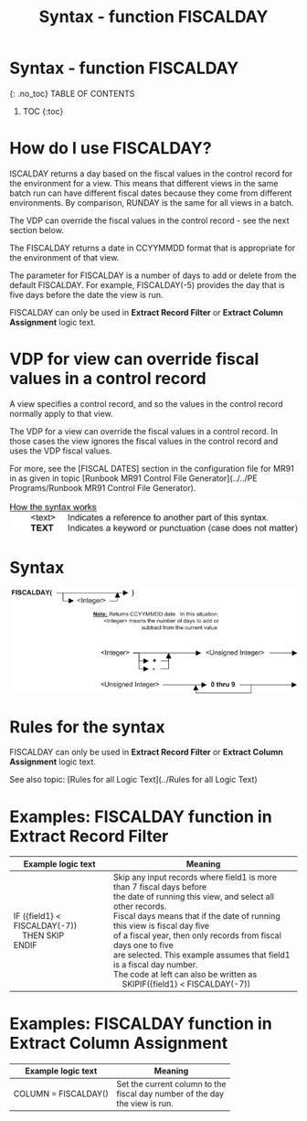 ﻿---
layout: default
title: "Syntax - function FISCALDAY"
parent: Syntax - functions
grand_parent: Workbench Logic Text Syntax
nav_order: 6
---
# Syntax - function FISCALDAY
{: .no_toc}
TABLE OF CONTENTS 
1. TOC
{:toc}  
 

# How do I use FISCALDAY? 

ISCALDAY returns a day based on the fiscal values in the control record for the environment for a view. This means that different views in the same batch run can have different fiscal dates because they come from different environments. By comparison, RUNDAY is the same for all views in a batch.

The VDP can override the fiscal values in the control record - see the next section below.

The FISCALDAY returns a date in CCYYMMDD format that is appropriate for the environment of that view.

The parameter for FISCALDAY is a number of days to add or delete from the default FISCALDAY. For example, FISCALDAY\(-5\) provides the day that is five days before the date the view is run.

FISCALDAY can only be used in **Extract Record Filter** or **Extract Column Assignment** logic text.

# VDP for view can override fiscal values in a control record

A view specifies a control record, and so the values in the control record normally apply to that view.

The VDP for a view can override the fiscal values in a control record. In those cases the view ignores the fiscal values in the control record and uses the VDP fiscal values.

For more, see the \[FISCAL DATES\] section in the configuration file for MR91 in as given in topic [Runbook MR91 Control File Generator](../../PE Programs/Runbook MR91 Control File Generator). 

![(Syntax Legend)](../../images/LTZZ_Syntax_legend.gif )

# Syntax 

![Function FISCALDAY](../../images/LTSF_FISCALDAY_01.gif)

# Rules for the syntax 

FISCALDAY can only be used in **Extract Record Filter** or **Extract Column Assignment** logic text.

See also topic: [Rules for all Logic Text](../Rules for all Logic Text) 

# Examples: FISCALDAY function in Extract Record Filter 


|Example logic text|Meaning|
|------------------|-------|
|IF ({field1} < FISCALDAY(-7))<BR>&nbsp;&nbsp;&nbsp;&nbsp;THEN SKIP<BR>ENDIF|Skip any input records where field1 is more than 7 fiscal days before<BR>the date of running this view, and select all other records.<BR>Fiscal days means that if the date of running this view is fiscal day five<BR>of a fiscal year, then only records from fiscal days one to five<BR> are selected. This example assumes that field1 is a fiscal day number.<BR>The code at left can also be written as<BR>&nbsp;&nbsp;&nbsp;&nbsp;SKIPIF({field1} < FISCALDAY(-7))|

# Examples: FISCALDAY function in Extract Column Assignment 


|Example logic text|Meaning|
|------------------|-------|
|COLUMN = FISCALDAY()|Set the current column to the<BR>fiscal day number of the day<BR>the view is run.|
  

